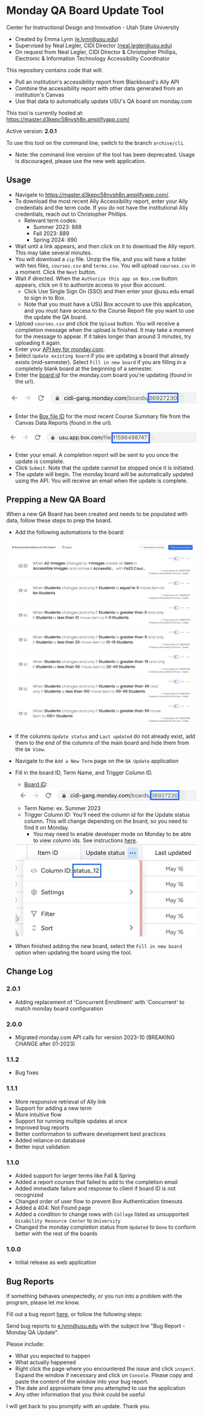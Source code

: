 # Monday QA Board Update Tool
Center for Instructional Design and Innovation - Utah State University
* Created by Emma Lynn (e.lynn@usu.edu)
* Supervised by Neal Legler, CIDI Director (neal.legler@usu.edu)
* On request from Neal Legler, CIDI Director & Christopher Phillips, Electronic & Information Technology Accessibility Coordinator

This repository contains code that will:
* Pull an institution's accessibility report from Blackboard's Ally API
* Combine the accessibility report with other data generated from an institution's Canvas
* Use that data to automatically update USU's QA board on monday.com

This tool is currently hosted at: https://master.d3kepc58nvsh8n.amplifyapp.com/

Active version: **2.0.1**

To use this tool on the command line, switch to the branch `archive/cli`.
* Note: the command line version of the tool has been deprecated. Usage is discouraged, please use the new web application.

## Usage
* Navigate to https://master.d3kepc58nvsh8n.amplifyapp.com/.
* To download the most recent Ally Accessibility report, enter your Ally credentials and the term code.
If you do not have the institutional Ally credentials, reach out to Christopher Phillips.
  * Relevant term codes:
    * Summer 2023: 888
    * Fall 2023: 889
    * Spring 2024: 890
* Wait until a link appears, and then click on it to download the Ally report. This may take several minutes.
* You will download a `zip` file. Unzip the file, and you will have a folder with two files, `courses.csv`
and `terms.csv`. You will upload `courses.csv` in a moment. Click the `Next` button.
* Wait if directed. When the `Authorize this app on Box.com` button appears, click on it to
authorize access to your Box account.
  * Click Use Single Sign On (SSO) and then enter your @usu.edu email to sign in to Box.
  * Note that you must have a USU Box account to use this application, and you must have access
  to the Course Report file you want to use the update the QA board.
* Upload `courses.csv` and click the `Upload` button. You will receive a completion message when the upload is finished. It may take a moment for the message to appear. If it takes longer than around 3 minutes, try uploading it again.
* Enter your [API key for monday.com](https://support.monday.com/hc/en-us/articles/360005144659-Does-monday-com-have-an-API-#h_01EZ9M2KTTMA4ZJERGFQDYM4WR).
* Select `Update existing board` if you are updating a board that already exists (mid-semester). Select `Fill in new board` if you are filling in a completely blank board at the beginning of a semester.
* Enter the [board id](https://support.monday.com/hc/en-us/articles/360000225709-Board-item-column-and-automation-or-integration-ID-s) for the monday.com board you're updating (found in the url).

<img src="./doc/mon-ex.png">

* Enter the [Box file ID](https://developer.box.com/reference/get-files-id/#:~:text=The%20ID%20for%20any%20file,123%20the%20file_id%20is%20123%20) for the most recent Course Summary file from the Canvas Data Reports (found in the url). 

<img src="./doc/box-ex.png">

* Enter your email. A completion report will be sent to you once the update is complete.
* Click `Submit`. Note that the update cannot be stopped once it is initiated.
* The update will begin. The monday board will be automatically updated using the API. You will
receive an email when the update is complete.

## Prepping a New QA Board
When a new QA Board has been created and needs to be populated with data, follow these steps to prep the board.
* Add the following automations to the board:

<img src="./doc/automations.png">

* If the columns `Update status` and `Last updated` do not already exist, add them to the end of the columns of the main board and hide them from the `QA View`.
* Navigate to the `Add a New Term` page on the `QA Update` application
* Fill in the board ID, Term Name, and Trigger Column ID.
  * [Board ID](https://support.monday.com/hc/en-us/articles/360000225709-Board-item-column-and-automation-or-integration-ID-s):
  
  <img src="./doc/mon-ex.png">

  * Term Name: ex. Summer 2023
  * Trigger Column ID: You'll need the column id for the Update status column. This will change depending on the board, so you need to find it on Monday.
    * You may need to enable developer mode on Monday to be able to view column ids. See instructions [here](https://support.monday.com/hc/en-us/articles/360000225709-Board-item-column-and-automation-or-integration-ID-s).

  <img src="./doc/trigger-id.png">

* When finished adding the new board, select the `Fill in new board` option when updating the board using the tool.

## Change Log

### 2.0.1
* Adding replacement of 'Concurrent Enrollment' with 'Concurrent' to match monday board configuration

### 2.0.0
* Migrated monday.com API calls for version 2023-10 (BREAKING CHANGE after 01-2023)

### 1.1.2
* Bug fixes

### 1.1.1
* More responsive retrieval of Ally link
* Support for adding a new term
* More intuitive flow
* Support for running multiple updates at once
* Improved bug reports
* Better conformation to software development best practices
* Added reliance on database
* Better input validation

### 1.1.0
* Added support for larger terms like Fall & Spring
* Added a report courses that failed to add to the completion email
* Added immediate failure and response to client if board ID is not recognized
* Changed order of user flow to prevent Box Authentication timeouts
* Added a 404: Not Found page
* Added a condition to change rows with `College` listed as unsupported `Disability Resource Center` to `University`
* Changed the monday completion status from `Updated` to `Done` to conform better with the rest of the boards

### 1.0.0
* Initial release as web application

## Bug Reports
If something behaves unexpectedly, or you run into a problem with the program, please let me know.

Fill out a bug report [here](https://master.d3kepc58nvsh8n.amplifyapp.com/bug-report), 
or follow the following steps:

Send bug reports to e.lynn@usu.edu with the subject line "Bug Report - Monday QA Update".

Please include:
* What you expected to happen
* What actually happened
* Right click the page where you encountered the issue and click `inspect`. 
 Expand the window if necessary and click on `Console`. Please copy and paste the content of the window into your bug report.
* The date and approximate time you attempted to use the application
* Any other information that you think could be useful

I will get back to you promptly with an update. Thank you.